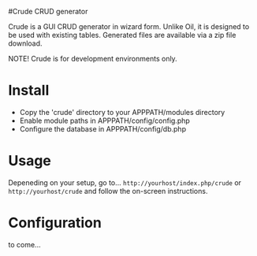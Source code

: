#Crude CRUD generator

Crude is a GUI CRUD generator in wizard form. Unlike Oil, it is designed to be used with existing tables.
Generated files are available via a zip file download.

NOTE! Crude is for development environments only.

# Install

 * Copy the 'crude' directory to your APPPATH/modules directory
 * Enable module paths in APPPATH/config/config.php
 * Configure the database in APPPATH/config/db.php

# Usage

Depeneding on your setup, go to...
`http://yourhost/index.php/crude`
or
`http://yourhost/crude`
and follow the on-screen instructions.

# Configuration

to come...